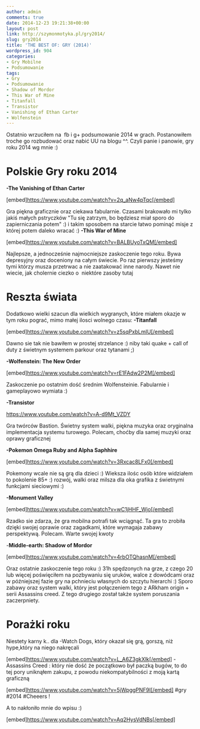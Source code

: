 ```yaml
---
author: admin
comments: true
date: 2014-12-23 19:21:38+00:00
layout: post
link: http://szymonmotyka.pl/gry2014/
slug: gry2014
title: 'THE BEST OF: GRY (2014)'
wordpress_id: 904
categories:
- Gry Mobilne
- Podsumowanie
tags:
- Gry
- Podsumowanie
- Shadow of Mordor
- This War of Mine
- Titanfall
- Transistor
- Vanishing of Ethan Carter
- Wolfenstein
---
```


Ostatnio wrzuciłem na  fb i g+ podsumowanie 2014 w grach. Postanowiłem troche go rozbudować oraz nabić UU na blogu ^^. Czyli panie i panowie, gry roku 2014 wg mnie :)<!-- more -->


# Polskie Gry roku 2014


**-The Vanishing of Ethan Carter**

[embed]https://www.youtube.com/watch?v=2q_aNw4pTqc[/embed]

Gra piękna graficznie oraz ciekawa fabularnie. Czasami brakowało mi tylko jakiś małych pstryczków "Tu się zatrzym, bo będziesz miał sporo do zapierniczania potem" :) i takim sposobem na starcie łatwo pominąć misje z której potem daleko wracać :)
**-This War of Mine**

[embed]https://www.youtube.com/watch?v=BALBUyoTxQM[/embed]

Najlepsze, a jednocześnie najmocniejsze zaskoczenie tego roku. Bywa depresyjny oraz doceniony na całym świecie. Po raz pierwszy jesteśmy tymi którzy musza przetrwac a nie zaatakować inne narody. Nawet nie wiecie, jak cholernie ciezko o  niektóre zasoby tutaj


# Reszta świata




Dodatkowo wielki szacun dla wielkich wygranych, które miałem okazje w tym roku pograć, mimo małej ilosci wolnego czasu:
**-Titanfall**

[embed]https://www.youtube.com/watch?v=z5sqPxbLmIU[/embed]

Dawno sie tak nie bawiłem w prostej strzelance :) niby taki quake + call of duty z świetnym systemem parkour oraz tytanami ;)

**-Wolfenstein: The New Order**

[embed]https://www.youtube.com/watch?v=rE1FAdw2P2M[/embed]

Zaskoczenie po ostatnim dość średnim Wolfensteinie. Fabularnie i gameplayowo wymiata :)

**-Transistor**

https://www.youtube.com/watch?v=A-d9Mt_VZDY

Gra twórców Bastion. Świetny system walki, piękna muzyka oraz oryginalna implementacja systemu turowego. Polecam, choćby dla samej muzyki oraz oprawy graficznej

**-Pokemon Omega Ruby and Alpha Saphhire**

[embed]https://www.youtube.com/watch?v=3Rxcac8LFx0[/embed]

Pokemony wcale nie są grą dla dzieci :) Wieksza ilośc osób które widziałem to pokolenie 85+ :) rozwój, walki oraz milsza dla oka grafika z świetnymi funkcjami sieciowymi :)

**-Monument Valley**

[embed]https://www.youtube.com/watch?v=wC1jHHF_Wjo[/embed]

Rzadko sie zdarza, że gra mobilna potrafi tak wciągnąć. Ta gra to zrobiła dzięki swojej oprawie oraz zagadkami, które wymagaja zabawy perspektywą. Polecam. Warte swojej kwoty

-**Middle-earth: Shadow of Mordor**

[embed]https://www.youtube.com/watch?v=4rbOTQhasnM[/embed]

Oraz ostatnie zaskoczenie tego roku :) 31h spędzonych na grze, z czego 20 lub więcej poświęciłem na pozbywaniu się uruków, walce z dowódcami oraz w późniejszej fazie gry na pchnieciu własnych do szczytu hierarchi :) Sporo zabawy oraz system walki, który jest połączeniem tego z ARkham origin + serii Assassins creed. Z tego drugiego został także system poruszania zaczerpniety.


# Porażki roku


Niestety karny k.. dla
-Watch Dogs, który okazał się grą, gorszą, niż hype,który na niego nakręcali

[embed]https://www.youtube.com/watch?v=L_A6Z3gkXlk[/embed]
-Assassins Creed : który nie dość że początkowo był paczką bugów, to do tej pory uniknąłem zakupu, z powodu niekompatybilności z moją kartą graficzną

[embed]https://www.youtube.com/watch?v=5jWpggPNF9I[/embed]
‪#‎gry‬ #2014
‪#‎Cheeers‬ !

A to nakłoniło mnie do wpisu :)

[embed]https://www.youtube.com/watch?v=Aq2HysVdNBs[/embed]
